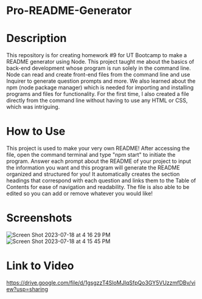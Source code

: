 # Pro-README-Generator

# Description

This repository is for creating homework #9 for UT Bootcamp to make a README generator using Node. This project taught me about the basics of back-end development whose program is run solely in the command line. Node can read and create front-end files from the command line and use Inquirer to generate question prompts and more. We also learned about the npm (node package manager) which is needed for importing and installing programs and files for functionality. For the first time, I also created a file directly from the command line without having to use any HTML or CSS, which was intriguing.

# How to Use
This project is used to make your very own README! After accessing the file, open the command terminal and type "npm start" to initiate the program. Answer each prompt about the README of your project to input the information you want and this program will generate the README organized and structured for you! It automatically creates the section headings that correspond with each question and links them to the Table of Contents for ease of navigation and readability. The file is also able to be edited so you can add or remove whatever you would like!

# Screenshots
![Screen Shot 2023-07-18 at 4 16 29 PM](https://github.com/Kumoko8/Pro-README-Generator/assets/131223690/3302295f-149e-42d9-a252-f7b427c5e5b8)
![Screen Shot 2023-07-18 at 4 15 45 PM](https://github.com/Kumoko8/Pro-README-Generator/assets/131223690/30ad928b-a76c-4e38-8d65-0c403d061333)


# Link to Video
https://drive.google.com/file/d/1gsgzzT4SloMJIqSfpQo3GY5VUzzmfDBv/view?usp=sharing
